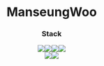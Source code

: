 # <center>ManseungWoo</center>



### <center>Stack</center>

<center><img src="https://img.shields.io/badge/Python-blue?style=flat-square&logo=python&logoColor=white"/><img src="https://img.shields.io/badge/HTML5-E34F26?style=flat-square&logo=HTML5&logoColor=white"/><img src="https://img.shields.io/badge/CSS3-1572B6?style=flat-square&logo=css3&logoColor=white"/><img src="https://img.shields.io/badge/JavaScript-F7DF1E?style=flat-square&logo=JavaScript&logoColor=white"/></center>

<center><img src="https://img.shields.io/badge/Djnago-092E20?style=flat-square&logo=Django&logoColor=white"/><img src="https://img.shields.io/badge/Vue.js-4FC08D?style=flat-square&logo=vue.js&logoColor=white"/></center>





<!--
**mann-WOO/mann-WOO** is a ✨ _special_ ✨ repository because its `README.md` (this file) appears on your GitHub profile.

Here are some ideas to get you started:

- 🔭 I’m currently working on ...
- 🌱 I’m currently learning ...
- 👯 I’m looking to collaborate on ...
- 🤔 I’m looking for help with ...
- 💬 Ask me about ...
- 📫 How to reach me: ...
- 😄 Pronouns: ...
- ⚡ Fun fact: ...
-->
